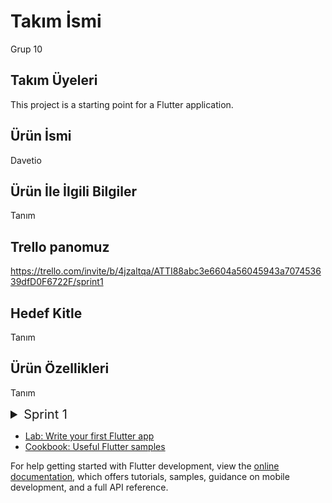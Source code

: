# Takım İsmi

Grup 10

## Takım Üyeleri

This project is a starting point for a Flutter application.

## Ürün İsmi

Davetio

## Ürün İle İlgili Bilgiler

Tanım

## Trello panomuz

https://trello.com/invite/b/4jzaltqa/ATTI88abc3e6604a56045943a707453639dfD0F6722F/sprint1

## Hedef Kitle

Tanım

## Ürün Özellikleri

Tanım

<details>
  <summary style="font-size: 20px;">Sprint 1</summary>
  
  Bu içerik, açıldığında görüntülenecek.

  - Madde 1
  - Madde 2
  - Madde 3

</details>


- [Lab: Write your first Flutter app](https://docs.flutter.dev/get-started/codelab)
- [Cookbook: Useful Flutter samples](https://docs.flutter.dev/cookbook)

For help getting started with Flutter development, view the
[online documentation](https://docs.flutter.dev/), which offers tutorials,
samples, guidance on mobile development, and a full API reference.
